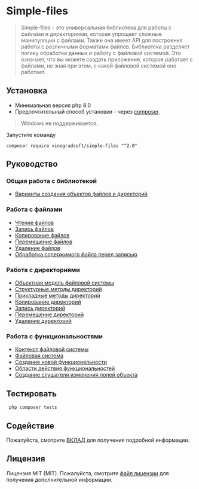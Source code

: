 # Simple-files

> Simple-files - это универсальная библиотека для работы с файлами и директориями, которая упрощает сложные манипуляции
> с файлами. Также она имеет API для построения работы с различными форматами файлов. Библиотека разделяет логику
> обработки данных и работу с файловой системой. Это означает, что вы можете создать приложение, которое работает с
> файлами, не зная при этом, с какой файловой системой оно работает.

## Установка

- Минимальная версия php 8.0
- Предпочтительный способ установки - через [composer](http://getcomposer.org/download/).

> Windows не поддерживается.

Запустите команду

```
composer require vinogradsoft/simple-files "^2.0"
```

## Руководство

### Общая работа с библиотекой

* [Варианты создания объектов файлов и директорий](./docs/guide-ru/options-for-creating-file-and-directory-objects.md)

### Работа с файлами

* [Чтение файлов](./docs/guide-ru/reading-files.md)
* [Запись файлов](./docs/guide-ru/recording-files.md)
* [Копирование файлов](./docs/guide-ru/copying-files.md)
* [Перемещение файлов](./docs/guide-ru/moving-files.md)
* [Удаление файлов](./docs/guide-ru/deleting-files.md)
* [Обработка содержимого файла перед записью](./docs/guide-ru/processing-file-contents-before-writing.md)

### Работа с директориями

* [Объектная модель файловой системы](./docs/guide-ru/file-system-object-model.md)
* [Структурные методы директорий](./docs/guide-ru/directory-structural-methods.md)
* [Прикладные методы директорий](./docs/guide-ru/applied-methods.md)
* [Копирование директорий](./docs/guide-ru/copying-directories.md)
* [Запись директорий](./docs/guide-ru/writing-directories.md)
* [Перемещение директорий](./docs/guide-ru/stub.md)
* [Удаление директорий](./docs/guide-ru/stub.md)

### Работа с функциональностями

* [Контекст файловой системы](./docs/guide-ru/stub.md)
* [Файловая система](./docs/guide-ru/stub.md)
* [Создание новой функциональности](./docs/guide-ru/stub.md)
* [Области действия функциональностей](./docs/guide-ru/stub.md)
* [Создание слушателя изменения полей объекта](./docs/guide-ru/stub.md)

## Тестировать

```
 php composer tests 
```

## Содействие

Пожалуйста, смотрите [ВКЛАД](CONTRIBUTING.md) для получения подробной информации.

## Лицензия

Лицензия MIT (MIT). Пожалуйста, смотрите [файл лицензии](LICENSE) для получения дополнительной информации.